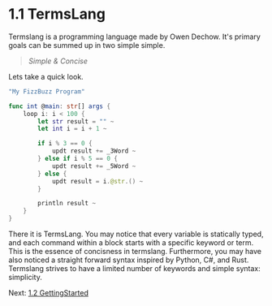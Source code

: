 # 1.1 TermsLang

Termslang is a programming language made by Owen Dechow. It's primary goals can be summed up in two simple simple.

> *Simple & Concise*

Lets take a quick look.

```swift
"My FizzBuzz Program"

func int @main: str[] args {
    loop i: i < 100 {
        let str result = "" ~
        let int i = i + 1 ~

        if i % 3 == 0 {
            updt result += _3Word ~
        } else if i % 5 == 0 {
            updt result += _5Word ~
        } else {
            updt result = i.@str.() ~
        }

        println result ~
    }
}
```

There it is TermsLang. You may notice that every variable is statically typed, and each command within a block starts with a specific keyword or term. This is the essence of concisness in termslang. Furthermore, you may have also noticed a straight forward syntax inspired by Python, C#, and Rust. Termslang strives to have a limited number of keywords and simple syntax: simplicity.

Next: [1.2 GettingStarted](1.2%20GettingStarted.md)
